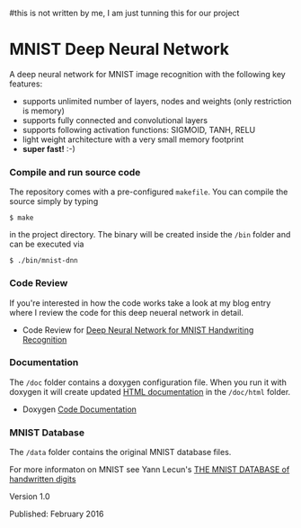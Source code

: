 #this is not written by me, I am just tunning this for our project
# MNIST Deep Neural Network
A deep neural network for MNIST image recognition with the following key features:

* supports unlimited number of layers, nodes and weights (only restriction is memory)
* supports fully connected and convolutional layers
* supports following activation functions: SIGMOID, TANH, RELU
* light weight architecture with a very small memory footprint
* __super fast!__ :-)


### Compile and run source code

The repository comes with a pre-configured `makefile`. You can compile the source simply by typing

```
$ make
```

in the project directory. The binary will be created inside the `/bin` folder and can be executed via

```
$ ./bin/mnist-dnn
```

### Code Review

If you're interested in how the code works take a look at my blog entry where I review the code for this deep neueral network in detail.

* Code Review for [Deep Neural Network for MNIST Handwriting Recognition](http://mmlind.github.io/Deep_Neural_Network_for_MNIST_Handwriting_Recognition/)


### Documentation

The  `/doc` folder contains a doxygen configuration file. When you run it with doxygen it will create updated [HTML documentation](https://rawgit.com/mmlind/mnist-3lnn/master/doc/html/index.html) in the `/doc/html` folder.

* Doxygen [Code Documentation](https://rawgit.com/mmlind/mnist-dnn/master/doc/html/)


### MNIST Database

The `/data` folder contains the original MNIST database files.

For more informaton on MNIST see Yann Lecun's [THE MNIST DATABASE of handwritten digits](http://yann.lecun.com/exdb/mnist/)



Version 1.0

Published: February 2016
